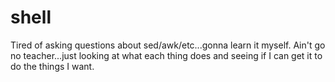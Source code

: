 shell
=====

Tired of asking questions about sed/awk/etc...gonna learn it myself.  Ain't go no teacher...just looking at what each thing does and seeing if I can get it to do the things I want.
